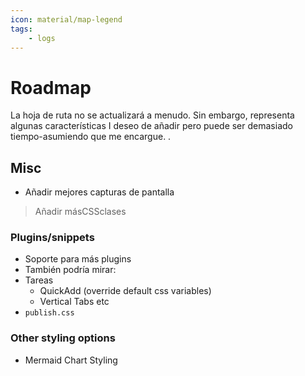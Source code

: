 ```yaml
---
icon: material/map-legend
tags:
    - logs
---
```


# Roadmap

La hoja de ruta no se actualizará a menudo. Sin embargo, representa algunas características I
deseo de añadir pero puede ser demasiado tiempo-asumiendo que me encargue.
.

## Misc

- Añadir mejores capturas de pantalla
> Añadir másCSSclases

### Plugins/snippets

- Soporte para más plugins
- También podría mirar:
- Tareas
    <!-- - Excalidraw (too difficult to style) -->
    - QuickAdd (override default css variables)
    - Vertical Tabs etc
- `publish.css`
### Other styling options

- Mermaid Chart Styling
<!-- - [ ] PDF export styling (class select). Not happening when it is 
impossible to debug -->
